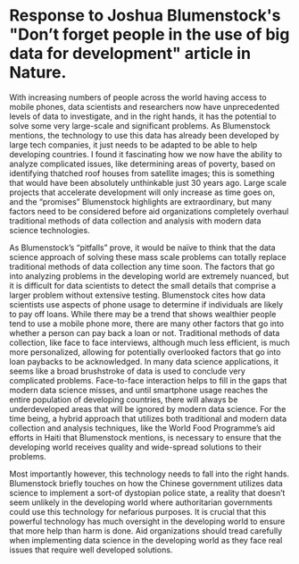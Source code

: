 # Response to Joshua Blumenstock's "Don’t forget people in the use of big data for development" article in Nature.

With increasing numbers of people across the world having access to mobile phones, data scientists and researchers now have unprecedented levels of data to investigate, and in the right hands, it has the potential to solve some very large-scale and significant problems. As Blumenstock mentions, the technology to use this data has already been developed by large tech companies, it just needs to be adapted to be able to help developing countries. I found it fascinating how we now have the ability to analyze complicated issues, like determining areas of poverty, based on identifying thatched roof houses from satellite images; this is something that would have been absolutely unthinkable just 30 years ago. Large scale projects that accelerate development will only increase as time goes on, and the “promises” Blumenstock highlights are extraordinary, but many factors need to be considered before aid organizations completely overhaul traditional methods of data collection and analysis with modern data science technologies.

As Blumenstock’s “pitfalls” prove, it would be naïve to think that the data science approach of solving these mass scale problems can totally replace traditional methods of data collection any time soon. The factors that go into analyzing problems in the developing world are extremely nuanced, but it is difficult for data scientists to detect the small details that comprise a larger problem without extensive testing. Blumenstock cites how data scientists use aspects of phone usage to determine if individuals are likely to pay off loans. While there may be a trend that shows wealthier people tend to use a mobile phone more, there are many other factors that go into whether a person can pay back a loan or not. Traditional methods of data collection, like face to face interviews, although much less efficient, is much more personalized, allowing for potentially overlooked factors that go into loan paybacks to be acknowledged. In many data science applications, it seems like a broad brushstroke of data is used to conclude very complicated problems. Face-to-face interaction helps to fill in the gaps that modern data science misses, and until smartphone usage reaches the entire population of developing countries, there will always be underdeveloped areas that will be ignored by modern data science. For the time being, a hybrid approach that utilizes both traditional and modern data collection and analysis techniques, like the World Food Programme’s aid efforts in Haiti that Blumenstock mentions, is necessary to ensure that the developing world receives quality and wide-spread solutions to their problems.

Most importantly however, this technology needs to fall into the right hands. Blumenstock briefly touches on how the Chinese government utilizes data science to implement a sort-of dystopian police state, a reality that doesn’t seem unlikely in the developing world where authoritarian governments could use this technology for nefarious purposes. It is crucial that this powerful technology has much oversight in the developing world to ensure that more help than harm is done. Aid organizations should tread carefully when implementing data science in the developing world as they face real issues that require well developed solutions.





